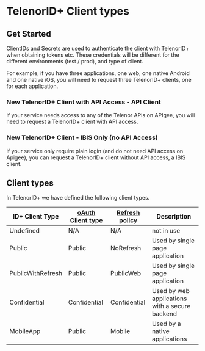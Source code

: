 # TelenorID\+ Client types



## Get Started 

ClientIDs and Secrets are used to authenticate the client with TelenorID\+ when obtaining tokens etc.
These credentials will be different for the different environments (test / prod), and type of client.

For example, if you have three applications, one web, one native Android and one native iOS, you will need to request three TelenorID\+ clients, one for each application. 


### New TelenorID\+ Client with API Access - API Client

If your service needs access to any of the Telenor APIs on APIgee, you will need to request a TelenorID\+ client with API access.

### New TelenorID\+ Client - IBIS Only (no API Access)

If your service only require plain login (and do not need API access on Apigee), you can request a TelenorID\+ client without API access, a IBIS client.


## Client types

In TelenorID\+ we have defined the following client types.



| ID\+ Client Type  | [oAuth Client type](OIDC_basics.md) | [Refresh policy](TelenorID_Plus_-_token_refresh.md) | Description                                    |
|-------------------|-------------------------------------|-----------------------------------------------------|------------------------------------------------|
| Undefined         | N/A                                 | N/A                                                 | not in use                                     |
| Public            | Public                              | NoRefresh                                           | Used by single page application                |
| PublicWithRefresh | Public                              | PublicWeb                                           | Used by single page application                |
| Confidential      | Confidential                        | Confidential                                        | Used by web applications with a secure backend |
| MobileApp         | Public                              | Mobile                                              | Used by a native applications                  |



